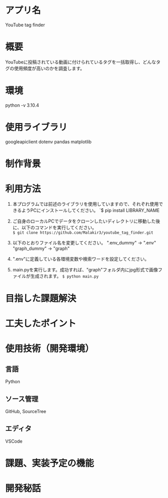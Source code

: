 # アプリ名
YouTube tag finder

# 概要
YouTubeに投稿されている動画に付けられているタグを一括取得し、どんなタグの使用頻度が高いのかを調査します。

# 環境
python -v 3.10.4

# 使用ライブラリ
googleapiclient
dotenv
pandas
matplotlib

# 制作背景

# 利用方法
1. 本プログラムでは前述のライブラリを使用していますので、それぞれ使用できるようPCにインストールしてください。
`$ pip install LIBRARY_NAME

2. ご自身のローカルPCでデータをクローンしたいディレクトリに移動した後に、以下のコマンドを実行してください。  
`$ git clone https://github.com/Malakir3/youtube_tag_finder.git`
3. 以下のとおりファイル名を変更してください。
".env_dummy" → ".env"
"graph_dummy" → "graph"
4. ".env"に定義している各環境変数や検索ワードを設定してください。
5. main.pyを実行します。成功すれば、"graph"フォルダ内にjpg形式で画像ファイルが生成されます。
`$ python main.py`


# 目指した課題解決

# 工夫したポイント


# 使用技術（開発環境）
## 言語
Python

## ソース管理
GitHub, SourceTree

## エディタ
VSCode


# 課題、実装予定の機能

# 開発秘話



